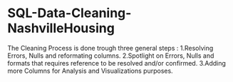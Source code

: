# SQL-Data-Cleaning-NashvilleHousing

The Cleaning Process is done trough three general steps :
                1.Resolving Errors, Nulls and reformating columns.
                2.Spotlight on Errors, Nulls and formats that requires reference to be resolved and/or confirmed.
                3.Adding more Columns for Analysis and Visualizations purposes.
